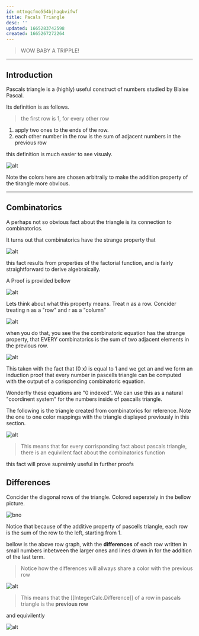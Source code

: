 ```yaml
---
id: mttmgcfmo554bjhagbvifwf
title: Pacals Triangle
desc: ''
updated: 1665283742598
created: 1665267272264
---
```


> WOW BABY A TRIPPLE!

___

## Introduction
Pascals triangle is a (highly) useful construct of numbers studied by Blaise Pascal.

Its definition is as follows.

> the first row is 1,
> for every other row
1.  apply two ones to the ends of the row.
2.  each other number in the row is the sum of adjacent numbers in the previous row

this definition is much easier to see visualy.

![alt](../assets/images/pascell_example.svg)

Note the colors here are chosen arbitraily to make the addition property of the tirangle more obvious.

___

## Combinatorics

A perhaps not so obvious fact about the triangle is its connection to combinatorics.

It turns out that combinatorics have the strange property that

![alt](../assets/images/combinatorics_pascalls_pascalls_property.svg)

this fact results from properties of the factorial function, and is fairly straightforward to derive algebraically. 

A Proof is provided bellow


![alt](../assets/images/proof_of_combinatorics_pascall.svg)

Lets think about what this property means. Treat n as a row. Concider treating n as a "row" and r as a "column"

![alt](../assets/images/row_column_combinatorics.svg)

when you do that, you see the the combinatoric equation has the strange property, that EVERY combinatorics is the sum of two adjacent elements in the previous row.

![alt](../assets/images/combinatorics_pascalls_pascalls_property.svg)

This taken with the fact that (0 x) is equal to 1 and we get an and we form an induction proof that every number in pascells triangle can be computed with the output of a corisponding combinatoric equation.


Wonderfly these equations are "0 indexed". We can use this as a natural "coordinent system" for the numbers inside of pascalls triangle. 

The following is the triangle created from combinatorics for reference. Note the one to one color mappings with the triangle displayed previously in this section.

![alt](../assets/images/pascell_example_comb.svg)

> This means that for every corrisponding fact about pascals triangle, there is an equivilent fact about the combinatorics function

this fact will prove supreimly useful in further proofs

## Differences

Concider the diagonal rows of the triangle. Colored seperately in the bellow picture.

![bno](../assets/images/pascalls_triangle_rows.svg)

Notice that because of the additive property of pascells triangle, each row is the sum of the row to the left, starting from 1.

bellow is the above row graph, with the **differences** of each row written in small numbers inbetween the larger ones and lines drawn in for the addition of the last term.

> Notice how the differences will allways share a color with the previous row

![alt](../assets/images/pascalls_triangle_rows_differences.svg)

> This means that the
 [[IntegerCalc.Difference]] of a row in pascals triangle is the **previous row**

and equivilently

![alt](../assets/images/combinatorics_triangle_feature.svg)

